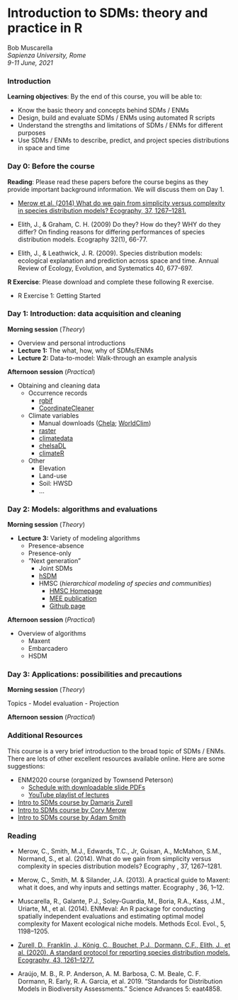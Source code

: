Introduction to SDMs: theory and practice in R
================

Bob Muscarella  
*Sapienza University, Rome*  
*9-11 June, 2021*

### **Introduction**

**Learning objectives**: By the end of this course, you will be able to:

-   Know the basic theory and concepts behind SDMs / ENMs
-   Design, build and evaluate SDMs / ENMs using automated R scripts
-   Understand the strengths and limitations of SDMs / ENMs for
    different purposes
-   Use SDMs / ENMs to describe, predict, and project species
    distributions in space and time

### **Day 0**: Before the course

**Reading**: Please read these papers before the course begins as they
provide important background information. We will discuss them on Day 1.

-   [Merow et al. (2014) What do we gain from simplicity versus complexity in
    species distribution models? Ecography, 37, 1267–1281.](https://onlinelibrary.wiley.com/doi/full/10.1111/ecog.00845)

-   Elith, J., & Graham, C. H. (2009) Do they? How do they? WHY do they
    differ? On finding reasons for differing performances of species
    distribution models. Ecography 32(1), 66-77.

-   Elith, J., & Leathwick, J. R. (2009). Species distribution models:
    ecological explanation and prediction across space and time. Annual
    Review of Ecology, Evolution, and Systematics 40, 677-697.

**R Exercise**: Please download and complete these following R exercise.

-   R Exercise 1: Getting Started

### **Day 1**: Introduction: data acquisition and cleaning

**Morning session** (*Theory*)

-   Overview and personal introductions
-   **Lecture 1:** The what, how, why of SDMs/ENMs
-   **Lecture 2:** Data-to-model: Walk-through an example analysis

**Afternoon session** (*Practical*)

-   Obtaining and cleaning data
    -   Occurrence records
        -   [rgbif](https://docs.ropensci.org/rgbif/index.html)
        -   [CoordinateCleaner](https://ropensci.github.io/CoordinateCleaner/)
    -   Climate variables
        -   Manual downloads ([Chela](https://chelsa-climate.org/);
            [WorldClim](https://www.worldclim.org/))
        -   [raster](https://cran.r-project.org/web/packages/raster/raster.pdf)
        -   [climatedata](https://github.com/MirzaCengic/climatedata)
        -   [chelsaDL](https://github.com/matthewkling/chelsaDL)
        -   [climateR](https://github.com/mikejohnson51/climateR)
    -   Other
        -   Elevation
        -   Land-use
        -   Soil: HWSD
        -   …

### **Day 2**: Models: algorithms and evaluations

**Morning session** (*Theory*)

-   **Lecture 3:** Variety of modeling algorithms
    -   Presence-absence
    -   Presence-only
    -   “Next generation”
        -   Joint SDMs
        -   [hSDM](https://ecology.ghislainv.fr/hSDM/)
        -   HMSC (*hierarchical modeling of species and communities*)
            -   [HMSC
                Homepage](https://www2.helsinki.fi/en/researchgroups/statistical-ecology/hmsc)
            -   [MEE
                publication](https://besjournals.onlinelibrary.wiley.com/doi/full/10.1111/2041-210X.13345)
            -   [Github page](https://github.com/hmsc-r/HMSC)

**Afternoon session** (*Practical*)

-   Overview of algorithms
    -   Maxent
    -   Embarcadero
    -   HSDM

### **Day 3**: Applications: possibilities and precautions

**Morning session** (*Theory*)

Topics - Model evaluation - Projection

**Afternoon session** (*Practical*)

### **Additional Resources**

This course is a very brief introduction to the broad topic of SDMs /
ENMs. There are lots of other excellent resources available online. Here
are some suggestions:

-   ENM2020 course (organized by Townsend Peterson)
    -   [Schedule with downloadable slide
        PDFs](https://docs.google.com/spreadsheets/d/1RQu1XRKyYfrnFI2V1g677d0sf8tFxC2xUvb96cbP02s/edit?usp=sharing)
    -   [YouTube playlist of
        lectures](https://youtube.com/playlist?list=PLhEJuWmv8Jf67qSdifDvgOk5DOJsNNiam)
-   [Intro to SDMs course by Damaris
    Zurell](https://damariszurell.github.io/SDM-Intro/)
-   [Intro to SDMs course by Cory
    Merow](https://cmerow.github.io/RDataScience/101SDMs.html)
-   [Intro to SDMs course by Adam
    Smith](http://www.earthskysea.org/best-practices-in-species-distribution-modeling-a-workshop-in-r/)

### **Reading**

-   Merow, C., Smith, M.J., Edwards, T.C., Jr, Guisan, A., McMahon,
    S.M., Normand, S., et al. (2014). What do we gain from simplicity
    versus complexity in species distribution models? Ecography , 37,
    1267–1281.

-   Merow, C., Smith, M. & Silander, J.A. (2013). A practical guide to
    Maxent: what it does, and why inputs and settings matter. Ecography
    , 36, 1–12.

-   Muscarella, R., Galante, P.J., Soley-Guardia, M., Boria, R.A., Kass,
    J.M., Uriarte, M., et al. (2014). ENMeval: An R package for
    conducting spatially independent evaluations and estimating optimal
    model complexity for Maxent ecological niche models. Methods Ecol.
    Evol., 5, 1198–1205.

-   [Zurell, D., Franklin, J., König, C., Bouchet, P.J., Dormann, C.F.,
    Elith, J., et al. (2020). A standard protocol for reporting species
    distribution models. Ecography, 43,
    1261–1277.](https://github.com/bobmuscarella/SDM-Sapienza/blob/aea7aa0309f762e29413c0096c44d67256bf14db/Literature/Zurell_etal_Ecography_2020.pdf)

-   Araújo, M. B., R. P. Anderson, A. M. Barbosa, C. M. Beale, C. F.
    Dormann, R. Early, R. A. Garcia, et al. 2019. “Standards for
    Distribution Models in Biodiversity Assessments.” Science Advances
    5: eaat4858.
